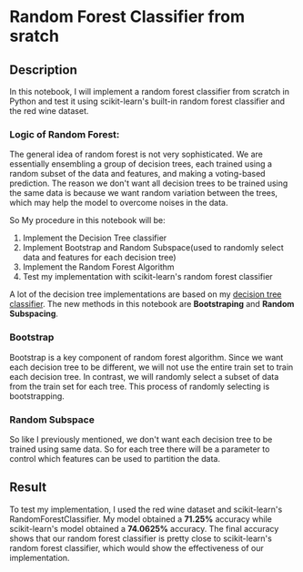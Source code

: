 # Random Forest Classifier from sratch
 
## Description

In this notebook, I will implement a random forest classifier from scratch in Python and test it using scikit-learn's built-in random forest classifier and the red wine dataset.

### Logic of Random Forest:

The general idea of random forest is not very sophisticated. We are essentially ensembling a group of decision trees, each trained using a random subset of the data and features, and making a voting-based prediction. The reason we don't want all decision trees to be trained using the same data is because we want random variation between the trees, which may help the model to overcome noises in the data.

So My procedure in this notebook will be:

1. Implement the Decision Tree classifier
2. Implement Bootstrap and Random Subspace(used to randomly select data and features for each decision tree)
3. Implement the Random Forest Algorithm
4. Test my implementation with scikit-learn's random forest classifier

A lot of the decision tree implementations are based on my [decision tree classifier](https://github.com/RandomY-2/ML_Models_From_Scratch/tree/main/Decision_Tree). The new methods in this notebook are **Bootstraping** and **Random Subspacing**.

### Bootstrap

Bootstrap is a key component of random forest algorithm. Since we want each decision tree to be different, we will not use the entire train set to train each decision tree. In contrast, we will randomly select a subset of data from the train set for each tree. This process of randomly selecting is bootstrapping.

### Random Subspace

So like I previously mentioned, we don't want each decision tree to be trained using same data. So for each tree there will be a parameter to control which features can be used to partition the data.

## Result

To test my implementation, I used the red wine dataset and scikit-learn's RandomForestClassifier. My model obtained a **71.25%** accuracy while scikit-learn's model obtained a **74.0625%** accuracy. The final accuracy shows that our random forest classifier is pretty close to scikit-learn's random forest classifier, which would show the effectiveness of our implementation.

